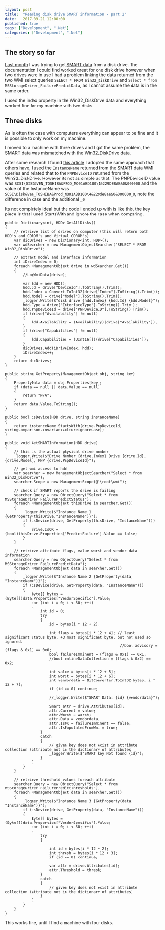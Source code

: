 ```yaml
---
layout: post
title:  "Reading disk drive SMART information - part 2"
date:   2017-09-21 12:00:00
published: true
tags: ["Development", ".Net"]
categories: ["Development", ".Net"]
---
```


## The story so far

[Last month][last-month] I was trying to get [SMART data][smart-url] from a disk drive. The documentation I could find worked great for one disk drive however when two drives were in use I had a problem linking the data returned from the two WMI select queries `SELECT * FROM Win32_DiskDrive` and `Select * from MSStorageDriver_FailurePredictData`, as I cannot assume the data is in the same order.

I used the index property in the Win32_DiskDrive data and everything worked fine for my machine with two disks.

## Three disks

As is often the case with computers everything can appear to be fine and it is possible to only work on my machine.

I moved to a machine with three drives and I got the same problem, the SMART data was mismatched with the Win32_DiskDrive data.

After some research I found [this article][smart-link] I adopted the same approach that others have, I used the `InstanceName` returned from the SMART data WMI queries and related that to the `PNPDeviceID` returned from the Win32_DiskDrive. However its not as simple as that. The PNPDeviceID value was `SCSI\DISK&VEN_TOSHIBA&PROD_MQ01ABD100\4&229DE8AE&0&000000` and the value of the InstanceName was `SCSI\Disk&Ven_TOSHIBA&Prod_MQ01ABD100\4&229de8ae&0&000000_0`, note the difference in case and the additional `_0`

Its not completely ideal but the code I ended up with is like this, the key piece is that I used StartsWith and ignore the case when comparing.

```
public Dictionary<int, HDD> GetAllDisks()
{
	// retrieve list of drives on computer (this will return both HDD's and CDROM's and Virtual CDROM's)                    
	var dicDrives = new Dictionary<int, HDD>();
	var wdSearcher = new ManagementObjectSearcher("SELECT * FROM Win32_DiskDrive");

	// extract model and interface information
	int iDriveIndex = 0;
	foreach (ManagementObject drive in wdSearcher.Get())
	{
		//LogWmiData(drive);

		var hdd = new HDD();
		hdd.Id = drive["DeviceId"].ToString().Trim();
		hdd.Index = Convert.ToInt32(drive["Index"].ToString().Trim());
		hdd.Model = drive["Model"].ToString().Trim();
		_logger.Write($"disk drive {hdd.Index} {hdd.Id} {hdd.Model}");
		hdd.Type = drive["InterfaceType"].ToString().Trim();
		hdd.PnpDeviceId = drive["PNPDeviceID"].ToString().Trim();
		if (drive["Availability"] != null)
		{
			hdd.Availability = (Availability)(drive["Availability"]);
		}
		if (drive["Capabilities"] != null)
		{
			hdd.Capabilities = (UInt16[])(drive["Capabilities"]);
		}
		dicDrives.Add(iDriveIndex, hdd);
		iDriveIndex++;
	}
	return dicDrives;
}

public string GetProperty(ManagementObject obj, string key)
{
	PropertyData data = obj.Properties[key];
	if (data == null || data.Value == null)
	{
		return "N/A";
	}
	return data.Value.ToString();
}

public bool isDevice(HDD drive, string instanceName)
{
	return instanceName.StartsWith(drive.PnpDeviceId, StringComparison.InvariantCultureIgnoreCase);
}

public void GetSMARTInformation(HDD drive)
{
	// this is the actual physical drive number
	_logger.Write($"Drive Number {drive.Index} Drive {drive.Id}, {drive.Model}, PNP {drive.PnpDeviceId}");

	// get wmi access to hdd 
	var searcher = new ManagementObjectSearcher("Select * from Win32_DiskDrive");
	searcher.Scope = new ManagementScope(@"\root\wmi");

	// check if SMART reports the drive is failing
	searcher.Query = new ObjectQuery("Select * from MSStorageDriver_FailurePredictStatus");
	foreach (ManagementObject thisDrive in searcher.Get())
	{
		_logger.Write($"Instance Name 1 {GetProperty(thisDrive,"InstanceName")}");
		if (isDevice(drive, GetProperty(thisDrive, "InstanceName")))
		{
			drive.IsOK = (bool)thisDrive.Properties["PredictFailure"].Value == false;
		}
	}

	// retrieve attribute flags, value worst and vendor data information
	searcher.Query = new ObjectQuery("Select * from MSStorageDriver_FailurePredictData");
	foreach (ManagementObject data in searcher.Get())
	{
		_logger.Write($"Instance Name 2 {GetProperty(data, "InstanceName")}");
		if (isDevice(drive, GetProperty(data, "InstanceName")))
		{
			Byte[] bytes = (Byte[])data.Properties["VendorSpecific"].Value;
			for (int i = 0; i < 30; ++i)
			{
				int id = 0;
				try
				{
					id = bytes[i * 12 + 2];

					int flags = bytes[i * 12 + 4]; // least significant status byte, +3 most significant byte, but not used so ignored.
													//bool advisory = (flags & 0x1) == 0x0;
					bool failureImminent = (flags & 0x1) == 0x1;
					//bool onlineDataCollection = (flags & 0x2) == 0x2;

					int value = bytes[i * 12 + 5];
					int worst = bytes[i * 12 + 6];
					int vendordata = BitConverter.ToInt32(bytes, i * 12 + 7);
					if (id == 0) continue;

					//_logger.Write($"SMART Data: {id} {vendordata}");

					Smart attr = drive.Attributes[id];
					attr.Current = value;
					attr.Worst = worst;
					attr.Data = vendordata;
					attr.IsOK = failureImminent == false;
					attr.IsPopulatedFromWmi = true;
				}
				catch
				{
					// given key does not exist in attribute collection (attribute not in the dictionary of attributes)
					_logger.Write($"SMART Key Not found {id}");
				}
			}
		}
	}

	// retrieve threshold values foreach attribute
	searcher.Query = new ObjectQuery("Select * from MSStorageDriver_FailurePredictThresholds");
	foreach (ManagementObject data in searcher.Get())
	{
		_logger.Write($"Instance Name 3 {GetProperty(data, "InstanceName")}");
		if (isDevice(drive, GetProperty(data, "InstanceName")))
		{
			Byte[] bytes = (Byte[])data.Properties["VendorSpecific"].Value;
			for (int i = 0; i < 30; ++i)
			{
				try
				{

					int id = bytes[i * 12 + 2];
					int thresh = bytes[i * 12 + 3];
					if (id == 0) continue;

					var attr = drive.Attributes[id];
					attr.Threshold = thresh;
				}
				catch
				{
					// given key does not exist in attribute collection (attribute not in the dictionary of attributes)
				}
			}
		}
	}
}
```

This works fine, until I find a machine with four disks.


[smart-url]:			https://en.wikipedia.org/wiki/S.M.A.R.T.
[last-month]:			/blog/2017/08/26/smart
[smart-link]:			https://learn-powershell.net/2011/08/20/checking-for-failing-hard-drives-using-s-m-a-r-t-and-powershell/

